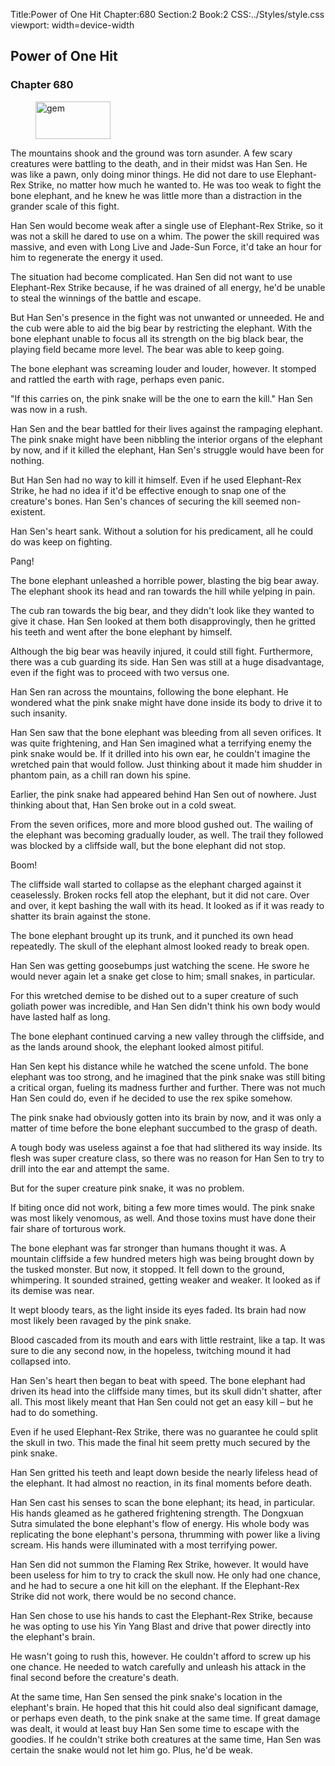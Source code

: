 Title:Power of One Hit 
Chapter:680 
Section:2 
Book:2 
CSS:../Styles/style.css 
viewport: width=device-width
  
## Power of One Hit
### Chapter 680 
<figure>
	<img src="../Images/gem.gif" alt="gem" id="gem" width="120" height="60" />
</figure>
  

  
  The mountains shook and the ground was torn asunder. A few scary creatures were battling to the death, and in their midst was Han Sen. He was like a pawn, only doing minor things. He did not dare to use Elephant-Rex Strike, no matter how much he wanted to. He was too weak to fight the bone elephant, and he knew he was little more than a distraction in the grander scale of this fight.

Han Sen would become weak after a single use of Elephant-Rex Strike, so it was not a skill he dared to use on a whim. The power the skill required was massive, and even with Long Live and Jade-Sun Force, it'd take an hour for him to regenerate the energy it used.

The situation had become complicated. Han Sen did not want to use Elephant-Rex Strike because, if he was drained of all energy, he'd be unable to steal the winnings of the battle and escape.

But Han Sen's presence in the fight was not unwanted or unneeded. He and the cub were able to aid the big bear by restricting the elephant. With the bone elephant unable to focus all its strength on the big black bear, the playing field became more level. The bear was able to keep going.

The bone elephant was screaming louder and louder, however. It stomped and rattled the earth with rage, perhaps even panic.

"If this carries on, the pink snake will be the one to earn the kill." Han Sen was now in a rush.

Han Sen and the bear battled for their lives against the rampaging elephant. The pink snake might have been nibbling the interior organs of the elephant by now, and if it killed the elephant, Han Sen's struggle would have been for nothing.

But Han Sen had no way to kill it himself. Even if he used Elephant-Rex Strike, he had no idea if it'd be effective enough to snap one of the creature's bones. Han Sen's chances of securing the kill seemed non-existent.

Han Sen's heart sank. Without a solution for his predicament, all he could do was keep on fighting.

Pang!

The bone elephant unleashed a horrible power, blasting the big bear away. The elephant shook its head and ran towards the hill while yelping in pain.

The cub ran towards the big bear, and they didn't look like they wanted to give it chase. Han Sen looked at them both disapprovingly, then he gritted his teeth and went after the bone elephant by himself.

Although the big bear was heavily injured, it could still fight. Furthermore, there was a cub guarding its side. Han Sen was still at a huge disadvantage, even if the fight was to proceed with two versus one.

Han Sen ran across the mountains, following the bone elephant. He wondered what the pink snake might have done inside its body to drive it to such insanity.

Han Sen saw that the bone elephant was bleeding from all seven orifices. It was quite frightening, and Han Sen imagined what a terrifying enemy the pink snake would be. If it drilled into his own ear, he couldn't imagine the wretched pain that would follow. Just thinking about it made him shudder in phantom pain, as a chill ran down his spine.

Earlier, the pink snake had appeared behind Han Sen out of nowhere. Just thinking about that, Han Sen broke out in a cold sweat.

From the seven orifices, more and more blood gushed out. The wailing of the elephant was becoming gradually louder, as well. The trail they followed was blocked by a cliffside wall, but the bone elephant did not stop.

Boom!

The cliffside wall started to collapse as the elephant charged against it ceaselessly. Broken rocks fell atop the elephant, but it did not care. Over and over, it kept bashing the wall with its head. It looked as if it was ready to shatter its brain against the stone.

The bone elephant brought up its trunk, and it punched its own head repeatedly. The skull of the elephant almost looked ready to break open.

Han Sen was getting goosebumps just watching the scene. He swore he would never again let a snake get close to him; small snakes, in particular.

For this wretched demise to be dished out to a super creature of such goliath power was incredible, and Han Sen didn't think his own body would have lasted half as long.

The bone elephant continued carving a new valley through the cliffside, and as the lands around shook, the elephant looked almost pitiful.

Han Sen kept his distance while he watched the scene unfold. The bone elephant was too strong, and he imagined that the pink snake was still biting a critical organ, fueling its madness further and further. There was not much Han Sen could do, even if he decided to use the rex spike somehow.

The pink snake had obviously gotten into its brain by now, and it was only a matter of time before the bone elephant succumbed to the grasp of death.

A tough body was useless against a foe that had slithered its way inside. Its flesh was super creature class, so there was no reason for Han Sen to try to drill into the ear and attempt the same.

But for the super creature pink snake, it was no problem.

If biting once did not work, biting a few more times would. The pink snake was most likely venomous, as well. And those toxins must have done their fair share of torturous work.

The bone elephant was far stronger than humans thought it was. A mountain cliffside a few hundred meters high was being brought down by the tusked monster. But now, it stopped. It fell down to the ground, whimpering. It sounded strained, getting weaker and weaker. It looked as if its demise was near.

It wept bloody tears, as the light inside its eyes faded. Its brain had now most likely been ravaged by the pink snake.

Blood cascaded from its mouth and ears with little restraint, like a tap. It was sure to die any second now, in the hopeless, twitching mound it had collapsed into.

Han Sen's heart then began to beat with speed. The bone elephant had driven its head into the cliffside many times, but its skull didn't shatter, after all. This most likely meant that Han Sen could not get an easy kill – but he had to do something.

Even if he used Elephant-Rex Strike, there was no guarantee he could split the skull in two. This made the final hit seem pretty much secured by the pink snake.

Han Sen gritted his teeth and leapt down beside the nearly lifeless head of the elephant. It had almost no reaction, in its final moments before death.

Han Sen cast his senses to scan the bone elephant; its head, in particular. His hands gleamed as he gathered frightening strength. The Dongxuan Sutra simulated the bone elephant's flow of energy. His whole body was replicating the bone elephant's persona, thrumming with power like a living scream. His hands were illuminated with a most terrifying power.

Han Sen did not summon the Flaming Rex Strike, however. It would have been useless for him to try to crack the skull now. He only had one chance, and he had to secure a one hit kill on the elephant. If the Elephant-Rex Strike did not work, there would be no second chance.

Han Sen chose to use his hands to cast the Elephant-Rex Strike, because he was opting to use his Yin Yang Blast and drive that power directly into the elephant's brain.

He wasn't going to rush this, however. He couldn't afford to screw up his one chance. He needed to watch carefully and unleash his attack in the final second before the creature's death.

At the same time, Han Sen sensed the pink snake's location in the elephant's brain. He hoped that this hit could also deal significant damage, or perhaps even death, to the pink snake at the same time. If great damage was dealt, it would at least buy Han Sen some time to escape with the goodies. If he couldn't strike both creatures at the same time, Han Sen was certain the snake would not let him go. Plus, he'd be weak.
